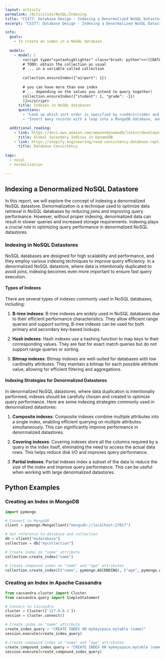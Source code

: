 ```yaml
---
layout: activity
permalink: /Activities/NoSQL/Indexing
title: "CS377: Database Design - Indexing a Denormalized NoSQL Datastore"
excerpt: "CS377: Database Design - Indexing a Denormalized NoSQL Datastore"

info:
  goals: 
    - To create an index in a NoSQL database
    
  models:
    - model: |
        <script type="syntaxhighlighter" class="brush: python"><![CDATA[    
        # TODO: obtain the collection as usual
        # ... in a variable called collection
        
        collection.ensureIndex({"airport": 1})
        
        # you can have more than one index 
        # ... depending on the values you intend to query together!
        collection.ensureIndex({"student": 1, "grade": -1})
        ]]></script>
      title: Indexes in NoSQL databases
      questions:
        - "Look up which sort order is specified by <code>1</code> and which by <code>-1</code>."
        - "Insert many records with a loop into a MongoDB database, and query it with and without an index.  What speedup do you observe for varying numbers of <code>N</code> documents in your collection?  You can use the <code>.explain()</code> method on the cursor returned by your call to <code>find()</code> to obtain information about the time required to execute the query, as well as whether an index (<code>BtreeCursor</code>) was used or not (<code>BasicCursor</code>)."

  additional_reading:
    - link: https://docs.aws.amazon.com/amazondynamodb/latest/developerguide/GSI.html
      title: Global Secondary Indices in DynamoDB
    - link: https://shopify.engineering/read-consistency-database-replicas
      title: Database Consistency
      
tags:
  - nosql
  - normalization
  
---
```


## Indexing a Denormalized NoSQL Datastore
In this report, we will explore the concept of indexing a denormalized NoSQL datastore. Denormalization is a technique used to optimize data retrieval in NoSQL databases by reducing joins and improving query performance. However, without proper indexing, denormalized data can result in slower queries and increased storage requirements. Indexing plays a crucial role in optimizing query performance in denormalized NoSQL datastores.

### Indexing in NoSQL Datastores
NoSQL databases are designed for high scalability and performance, and they employ various indexing techniques to improve query efficiency. In a denormalized NoSQL datastore, where data is intentionally duplicated to avoid joins, indexing becomes even more important to ensure fast query execution.

#### Types of Indexes
There are several types of indexes commonly used in NoSQL databases, including:

1. **B-tree indexes**: B-tree indexes are widely used in NoSQL databases due to their efficient performance characteristics. They allow efficient range queries and support sorting. B-tree indexes can be used for both primary and secondary key-based lookups.

2. **Hash indexes**: Hash indexes use a hashing function to map keys to their corresponding values. They are fast for exact match queries but do not support range queries or sorting.

3. **Bitmap indexes**: Bitmap indexes are well-suited for databases with low cardinality attributes. They maintain a bitmap for each possible attribute value, allowing for efficient filtering and aggregations.

#### Indexing Strategies for Denormalized Datastores
In denormalized NoSQL datastores, where data duplication is intentionally performed, indexes should be carefully chosen and created to optimize query performance. Here are some indexing strategies commonly used in denormalized datastores:

1. **Composite indexes**: Composite indexes combine multiple attributes into a single index, enabling efficient querying on multiple attributes simultaneously. This can significantly improve performance in denormalized datastores.

2. **Covering indexes**: Covering indexes store all the columns required by a query in the index itself, eliminating the need to access the actual data rows. This helps reduce disk I/O and improves query performance.

3. **Partial indexes**: Partial indexes index a subset of the data to reduce the size of the index and improve query performance. This can be useful when working with large denormalized datastores.

## Python Examples

### Creating an Index in MongoDB
```python
import pymongo

# Connect to MongoDB
client = pymongo.MongoClient("mongodb://localhost:27017")

# Get reference to database and collection
db = client["mydatabase"]
collection = db["mycollection"]

# Create index on "name" attribute
collection.create_index("name")

# Create compound index on "name" and "age" attributes
collection.create_index([("name", pymongo.ASCENDING), ("age", pymongo.ASCENDING)])
```

### Creating an Index in Apache Cassandra
```python
from cassandra.cluster import Cluster
from cassandra.query import SimpleStatement

# Connect to Cassandra
cluster = Cluster(['127.0.0.1'])
session = cluster.connect()

# Create index on "name" attribute
create_index_query = "CREATE INDEX ON mykeyspace.mytable (name)"
session.execute(create_index_query)

# Create compound index on "name" and "age" attributes
create_compound_index_query = "CREATE INDEX ON mykeyspace.mytable (name, age)"
session.execute(create_compound_index_query)
```
